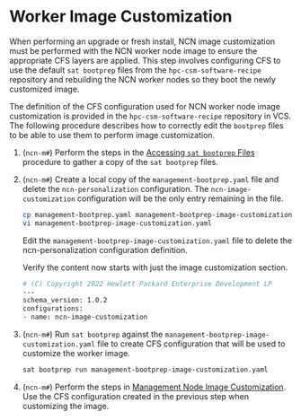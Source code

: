# Worker Image Customization

When performing an upgrade or fresh install, NCN image customization must be performed with the NCN worker node image to ensure the appropriate CFS layers are applied.
This step involves configuring CFS to use the default `sat bootprep` files from the `hpc-csm-software-recipe` repository and rebuilding the NCN worker nodes so they boot the newly customized image.

The definition of the CFS configuration used for NCN worker node image customization is provided in the `hpc-csm-software-recipe` repository in VCS.
The following procedure describes how to correctly edit the `bootprep` files to be able to use them to perform image customization.

1. (`ncn-m#`) Perform the steps in the [Accessing `sat bootprep` Files](Accessing_Sat_Bootprep_Files.md) procedure to gather a copy of the `sat bootprep` files.

1. (`ncn-m#`) Create a local copy of the `management-bootprep.yaml` file and delete the `ncn-personalization` configuration. The `ncn-image-customization` configuration will be the only entry remaining in the file.

    ```bash
    cp management-bootprep.yaml management-bootprep-image-customization.yaml
    vi management-bootprep-image-customization.yaml
    ```

    Edit the `management-bootprep-image-customization.yaml` file to delete the ncn-personalization configuration definition.

    Verify the content now starts with just the image customization section.

    ```bash
    # (C) Copyright 2022 Hewlett Packard Enterprise Development LP
    ---
    schema_version: 1.0.2
    configurations:
    - name: ncn-image-customization
    ```

1. (`ncn-m#`) Run `sat bootprep` against the `management-bootprep-image-customization.yaml` file to create CFS configuration that will be used to customize the worker image.

    ```bash
    sat bootprep run management-bootprep-image-customization.yaml
    ```

1. (`ncn-m#`) Perform the steps in [Management Node Image Customization](Management_Node_Image_Customization.md). Use the CFS configuration created in the previous step when
    customizing the image.
